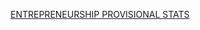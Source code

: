 [ENTREPRENEURSHIP PROVISIONAL STATS](https://aarush-atharv2403.github.io/adolescent-provisional-stats.md)